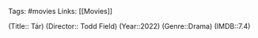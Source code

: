 Tags: #movies 
Links: [[Movies]]

(Title:: Tár)
(Director:: Todd Field)
(Year::2022)
(Genre::Drama)
(IMDB::7.4)









